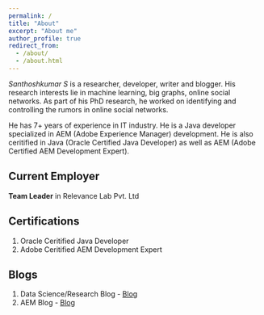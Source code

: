 ```yaml
---
permalink: /
title: "About"
excerpt: "About me"
author_profile: true
redirect_from: 
  - /about/
  - /about.html
---
```


*Santhoshkumar S* is a researcher, developer, writer and blogger. His research interests lie in machine learning, big graphs, online social networks. As part of his PhD research, he worked on identifying and controlling the rumors in online social networks. 

He has 7+ years of experience in IT industry. He is a Java developer specialized in AEM (Adobe Experience Manager) development. He is also ceritified in Java (Oracle Certified Java Developer) as well as AEM (Adobe Certified AEM Development Expert). 

## Current Employer
**Team Leader** in Relevance Lab Pvt. Ltd

## Certifications
1. Oracle Ceritified Java Developer
2. Adobe Ceritified AEM Development Expert

## Blogs
1. Data Science/Research Blog - [Blog](https://myresearchworks.wordpress.com/)
2. AEM Blog - [Blog](http://myprogressivelearning.wordpress.com/)